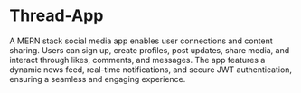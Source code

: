 # Thread-App
A MERN stack social media app enables user connections and content sharing. Users can sign up, create profiles, post updates, share media, and interact through likes, comments, and messages. The app features a dynamic news feed, real-time notifications, and secure JWT authentication, ensuring a seamless and engaging experience.
